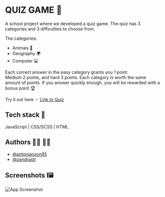 
# QUIZ GAME 🚀

A school project where we developed a quiz game. The quiz has 3 categories and 3 difficulties to choose from.

The categories:
- Animals 🐹
- Geography 🌍
- Computer 💻

Each correct answer in the easy category grants you 1 point.   
Medium 2 points, and hard 3 points. Each category is worth the same amount of points. If you answer quickly enough, you will be rewarded with a bonus point 🏆

Try it out here ☞ [Link to Quiz](https://medieinstitutet.github.io/fed22d-js-grundkurs-2-grupprojekt-quizgruppen/)


## Tech stack 🔧

JavaScript | CSS/SCSS | HTML


## Authors 👨‍💻 👩‍💻

- [@antonjanzon95](https://github.com/antonjanzon95)
- [@zandrastr](https://github.com/zandrastr) 


## Screenshots 🖼️ <!-- TO DO -->

![App Screenshot](https://via.placeholder.com/468x300?text=App+Screenshot+Here)
